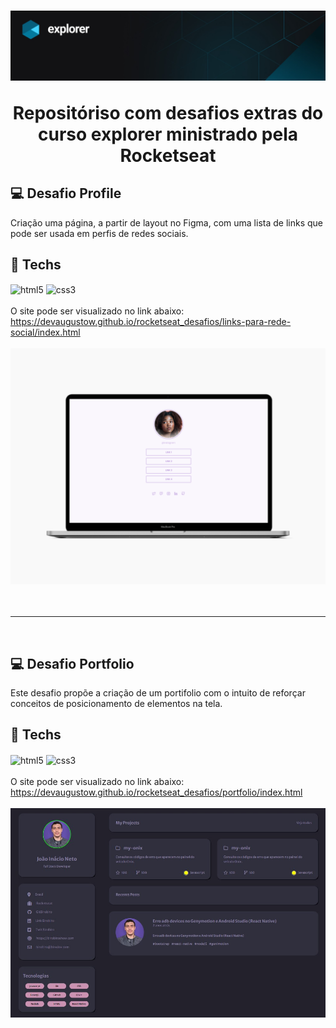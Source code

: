 <h1 align="center">
    <img src="links-para-rede-social/img/imgReadme.jpg">
    <p>Repositóriso com desafios extras do curso explorer ministrado pela Rocketseat</p>
</h1>

## 💻 Desafio Profile
 Criação uma página, a partir de layout no Figma, com uma lista de links que pode ser usada em perfis de redes sociais.

 ## 🚀 Techs
<div style="display: inline-block">
    <img align="center" alt="html5" src="https://img.shields.io/badge/HTML-239120?style=for-the-badge&logo=html5&logoColor=white">
    <img align="center" alt=css3 src="https://img.shields.io/badge/CSS3-1572B6?style=for-the-badge&logo=css3&logoColor=white">    
</div><br><br>
O site pode ser visualizado no link abaixo:<br>
<a href="https://devaugustow.github.io/rocketseat_desafios/links-para-rede-social/index.html">https://devaugustow.github.io/rocketseat_desafios/links-para-rede-social/index.html</a><br><br>

<div>
    <img src="links-para-rede-social/img/imdReadme02.png">
</div><br><br>

<hr><br>

## 💻 Desafio Portfolio
Este desafio propõe a criação de um portifolio com o intuito de reforçar conceitos de posicionamento de elementos na tela. 

 ## 🚀 Techs
<div style="display: inline-block">
    <img align="center" alt="html5" src="https://img.shields.io/badge/HTML-239120?style=for-the-badge&logo=html5&logoColor=white">
    <img align="center" alt=css3 src="https://img.shields.io/badge/CSS3-1572B6?style=for-the-badge&logo=css3&logoColor=white">    
</div><br><br>
O site pode ser visualizado no link abaixo:<br>
<a href="https://devaugustow.github.io/rocketseat_desafios/portfoli/index.html">https://devaugustow.github.io/rocketseat_desafios/portfolio/index.html</a><br><br>

<div>
    <img src="portfolio/img/imgreadme.jpg">
</div><br><br>



